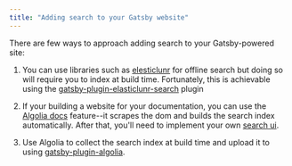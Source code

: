 ```yaml
---
title: "Adding search to your Gatsby website"
---
```


There are few ways to approach adding search to your Gatsby-powered site:

1. You can use libraries such as [elesticlunr][1] for offline search but doing so will require you to index at build time. Fortunately, this is achievable using the [gatsby-plugin-elasticlunr-search][2] plugin

2. If your building a website for your documentation, you can use the [Algolia docs][3] feature--it  scrapes the dom and builds the search index automatically. After that, you'll need to implement your own [search ui][4].

3. Use Algolia to collect the search index at build time and upload it to using [gatsby-plugin-algolia][5].


  [1]: https://www.npmjs.com/package/elasticlunr
  [2]: https://github.com/andrew-codes/gatsby-plugin-elasticlunr-search
  [3]: https://www.algolia.com/doc/
  [4]: https://www.algolia.com/doc/paths/build-search-ui/
  [5]: https://github.com/algolia/gatsby-plugin-algolia
